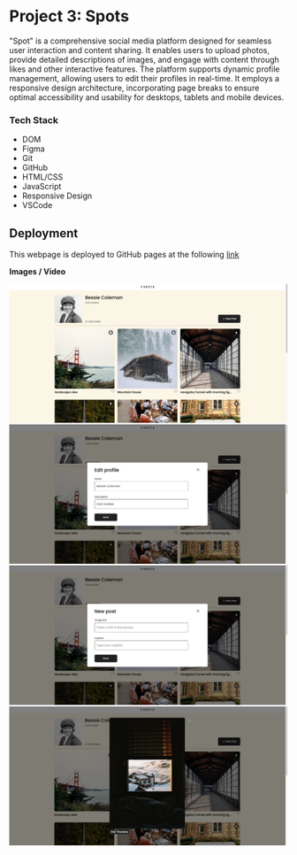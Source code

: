 # Project 3: Spots

"Spot" is a comprehensive social media platform designed for seamless user interaction and content sharing. It enables users to upload photos, provide detailed descriptions of images, and engage with content through likes and other interactive features. The platform supports dynamic profile management, allowing users to edit their profiles in real-time. It employs a responsive design architecture, incorporating page breaks to ensure optimal accessibility and usability for desktops, tablets and mobile devices.

### Tech Stack

* DOM
* Figma
* Git
* GitHub
* HTML/CSS
* JavaScript
* Responsive Design
* VSCode


  
## Deployment

This webpage is deployed to GitHub pages at the following [link](https://rudy5004.github.io/se_project_spots/)

  
**Images / Video**  

![Spots Website ](./images/README-images/spots-website.png)
![Spots Edit Profile Feature](./images/README-images/spots-edit-profile.png)
![Spots Post/Upload Feature](./images/README-images/spots-new-post.png)
![Spots Clicked Post](./images/README-images/spots%20pic.png)